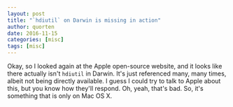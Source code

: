 ```yaml
---
layout: post
title: "`hdiutil` on Darwin is missing in action"
author: quorten
date: 2016-11-15
categories: [misc]
tags: [misc]
---
```


Okay, so I looked again at the Apple open-source website, and it looks
like there actually isn't `hdiutil` in Darwin.  It's just referenced
many, many times, albeit not being directly available.  I guess I
could try to talk to Apple about this, but you know how they'll
respond.  Oh, yeah, that's bad.  So, it's something that is only on
Mac OS X.
